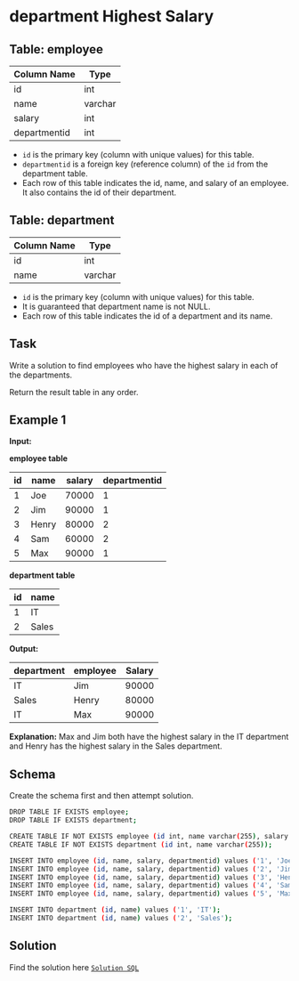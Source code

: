 # department Highest Salary

## Table: employee

| Column Name  | Type    |
|--------------|---------|
| id           | int     |
| name         | varchar |
| salary       | int     |
| departmentid | int     |

- `id` is the primary key (column with unique values) for this table.
- `departmentid` is a foreign key (reference column) of the `id` from the department table.
- Each row of this table indicates the id, name, and salary of an employee. It also contains the id of their department.

## Table: department

| Column Name | Type    |
|-------------|---------|
| id          | int     |
| name        | varchar |

- `id` is the primary key (column with unique values) for this table.
- It is guaranteed that department name is not NULL.
- Each row of this table indicates the id of a department and its name.

## Task

Write a solution to find employees who have the highest salary in each of the departments.

Return the result table in any order.

## Example 1

**Input:**

**employee table**

| id | name  | salary | departmentid |
|----|-------|--------|--------------|
| 1  | Joe   | 70000  | 1            |
| 2  | Jim   | 90000  | 1            |
| 3  | Henry | 80000  | 2            |
| 4  | Sam   | 60000  | 2            |
| 5  | Max   | 90000  | 1            |

**department table**

| id | name  |
|----|-------|
| 1  | IT    |
| 2  | Sales |

**Output:**

| department | employee | Salary |
|------------|----------|--------|
| IT         | Jim      | 90000  |
| Sales      | Henry    | 80000  |
| IT         | Max      | 90000  |

**Explanation:**
Max and Jim both have the highest salary in the IT department and Henry has the highest salary in the Sales department.

## Schema
Create the schema first and then attempt solution.
```bash
DROP TABLE IF EXISTS employee;
DROP TABLE IF EXISTS department;

CREATE TABLE IF NOT EXISTS employee (id int, name varchar(255), salary int, departmentid int);
CREATE TABLE IF NOT EXISTS department (id int, name varchar(255));

INSERT INTO employee (id, name, salary, departmentid) values ('1', 'Joe', '70000', '1');
INSERT INTO employee (id, name, salary, departmentid) values ('2', 'Jim', '90000', '1');
INSERT INTO employee (id, name, salary, departmentid) values ('3', 'Henry', '80000', '2');
INSERT INTO employee (id, name, salary, departmentid) values ('4', 'Sam', '60000', '2');
INSERT INTO employee (id, name, salary, departmentid) values ('5', 'Max', '90000', '1');

INSERT INTO department (id, name) values ('1', 'IT');
INSERT INTO department (id, name) values ('2', 'Sales');
```

## Solution
Find the solution here [`Solution SQL`](../solutions/9-department-highest-salary.sql)